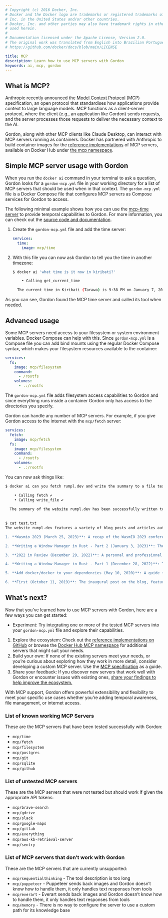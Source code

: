 ```yaml
---
# Copyright (c) 2016 Docker, Inc.
# Docker and the Docker logo are trademarks or registered trademarks of Docker,
# Inc. in the United States and/or other countries.
# Docker, Inc. and other parties may also have trademark rights in other terms
# used herein.
#
# Documentation licensed under the Apache License, Version 2.0.
# The original work was translated from English into Brazilian Portuguese.
# https://github.com/docker/docs/blob/main/LICENSE

title: MCP
description: Learn how to use MCP servers with Gordon
keywords: ai, mcp, gordon
---
```

## What is MCP?

Anthropic recently announced the [Model Context Protocol](https://www.anthropic.com/news/model-context-protocol) (MCP) specification, an open protocol that standardises how applications provide context to large language models. MCP functions as a client-server protocol, where the client (e.g., an application like Gordon) sends requests, and the server processes those requests to deliver the necessary context to the AI.

Gordon, along with other MCP clients like Claude Desktop, can interact with MCP servers running as containers. Docker has partnered with Anthropic to build container images for the [reference implementations](https://github.com/modelcontextprotocol/servers/) of MCP servers, available on Docker Hub under [the mcp namespace](https://hub.docker.com/u/mcp).

## Simple MCP server usage with Gordon

When you run the `docker ai` command in your terminal to ask a question, Gordon looks for a `gordon-mcp.yml` file in your working directory for a list of MCP servers that should be used when in that context. The `gordon-mcp.yml` file is a Docker Compose file that configures MCP servers as Compose services for Gordon to access.

The following minimal example shows how you can use the [mcp-time server](https://hub.docker.com/r/mcp/time) to provide temporal capabilities to Gordon. For more information, you can check out the [source code and documentation](https://github.com/modelcontextprotocol/servers/tree/main/src/time).

1. Create the `gordon-mcp.yml` file and add the time server:
    
    ```yaml
    services:
      time:
        image: mcp/time
    ```
    
2. With this file you can now ask Gordon to tell you the time in another timezone:
    
    ```bash
    $ docker ai 'what time is it now in kiribati?'
    
        • Calling get_current_time
    
      The current time in Kiribati (Tarawa) is 9:38 PM on January 7, 2025.
    
    ```
    

As you can see, Gordon found the MCP time server and called its tool when needed.

## Advanced usage

Some MCP servers need access to your filesystem or system environment variables. Docker Compose can help with this. Since `gordon-mcp.yml` is a Compose file you can add bind mounts using the regular Docker Compose syntax, which makes your filesystem resources available to the container:

```yaml
services:
  fs:
    image: mcp/filesystem
    command:
      - /rootfs
    volumes:
      - .:/rootfs
```

The `gordon-mcp.yml` file adds filesystem access capabilities to Gordon and since everything runs inside a container Gordon only has access to the directories you specify.

Gordon can handle any number of MCP servers. For example, if you give Gordon access to the internet with the `mcp/fetch` server:

```yaml
services:
  fetch:
    image: mcp/fetch
  fs:
    image: mcp/filesystem
    command:
      - /rootfs
    volumes:
      - .:/rootfs
```

You can now ask things like:

```bash
$ docker ai can you fetch rumpl.dev and write the summary to a file test.txt 

    • Calling fetch ✔️
    • Calling write_file ✔️
  
  The summary of the website rumpl.dev has been successfully written to the file test.txt in the allowed directory. Let me know if you need further assistance!
  
  
$ cat test.txt 
The website rumpl.dev features a variety of blog posts and articles authored by the site owner. Here's a summary of the content:

1. **Wasmio 2023 (March 25, 2023)**: A recap of the WasmIO 2023 conference held in Barcelona. The author shares their experience as a speaker and praises the organizers for a successful event.

2. **Writing a Window Manager in Rust - Part 2 (January 3, 2023)**: The second part of a series on creating a window manager in Rust. This installment focuses on enhancing the functionality to manage windows effectively.

3. **2022 in Review (December 29, 2022)**: A personal and professional recap of the year 2022. The author reflects on the highs and lows of the year, emphasizing professional achievements.

4. **Writing a Window Manager in Rust - Part 1 (December 28, 2022)**: The first part of the series on building a window manager in Rust. The author discusses setting up a Linux machine and the challenges of working with X11 and Rust.

5. **Add docker/docker to your dependencies (May 10, 2020)**: A guide for Go developers on how to use the Docker client library in their projects. The post includes a code snippet demonstrating the integration.

6. **First (October 11, 2019)**: The inaugural post on the blog, featuring a simple "Hello World" program in Go.%   

```

## What’s next?

Now that you’ve learned how to use MCP servers with Gordon, here are a few ways you can get started:

- Experiment: Try integrating one or more of the tested MCP servers into your `gordon-mcp.yml` file and explore their capabilities.
1. Explore the ecosystem: Check out the [reference implementations on GitHub](https://github.com/modelcontextprotocol/servers/) or browse the [Docker Hub MCP namespace](https://hub.docker.com/u/mcp) for additional servers that might suit your needs.
2. Build your own: If none of the existing servers meet your needs, or you’re curious about exploring how they work in more detail, consider developing a custom MCP server. Use the [MCP specification](https://www.anthropic.com/news/model-context-protocol) as a guide.
3. Share your feedback: If you discover new servers that work well with Gordon or encounter issues with existing ones, [share your findings to help improve the ecosystem.](https://docker.qualtrics.com/jfe/form/SV_9tT3kdgXfAa6cWa)

With MCP support, Gordon offers powerful extensibility and flexibility to meet your specific use cases whether you’re adding temporal awareness, file management, or internet access.

### List of known working MCP Servers

These are the MCP servers that have been tested successfully with Gordon:

- `mcp/time`
- `mcp/fetch`
- `mcp/filesystem`
- `mcp/postgres`
- `mcp/git`
- `mcp/sqlite`
- `mcp/github`

### List of untested MCP servers

These are the MCP servers that were not tested but should work if given the appropriate API tokens:

- `mcp/brave-search`
- `mcp/gdrive`
- `mcp/slack`
- `mcp/google-maps`
- `mcp/gitlab`
- `mcp/everything`
- `mcp/aws-kb-retrieval-server`
- `mcp/sentry`

### List of MCP servers that don’t work with Gordon

These are the MCP servers that are currently unsupported:

- `mcp/sequentialthinking` - The tool description is too long
- `mcp/puppeteer` - Puppeteer sends back images and Gordon doesn’t know how to handle them, it only handles text responses from tools
- `mcp/everart` - Everart sends back images and Gordon doesn’t know how to handle them, it only handles text responses from tools
- `mcp/memory` - There is no way to configure the server to use a custom path for its knowledge base
